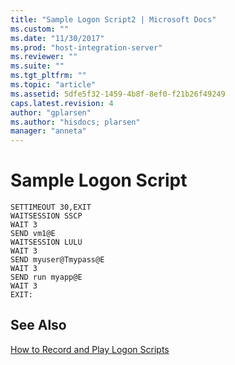 ```yaml
---
title: "Sample Logon Script2 | Microsoft Docs"
ms.custom: ""
ms.date: "11/30/2017"
ms.prod: "host-integration-server"
ms.reviewer: ""
ms.suite: ""
ms.tgt_pltfrm: ""
ms.topic: "article"
ms.assetid: 5dfe5f32-1459-4b8f-8ef0-f21b26f49249
caps.latest.revision: 4
author: "gplarsen"
ms.author: "hisdocs; plarsen"
manager: "anneta"
---
```

# Sample Logon Script
```  
SETTIMEOUT 30,EXIT  
WAITSESSION SSCP  
WAIT 3  
SEND vm1@E  
WAITSESSION LULU  
WAIT 3  
SEND myuser@Tmypass@E  
WAIT 3  
SEND run myapp@E  
WAIT 3  
EXIT:  
```  
  
## See Also  
 [How to Record and Play Logon Scripts](../core/how-to-record-and-play-logon-scripts2.md)